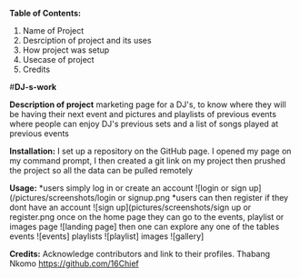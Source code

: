 **Table of Contents:** 
1. Name of Project
2. Desrciption of project and its uses
3. How project was setup
4. Usecase of project
5. Credits

#**DJ-s-work**

**Description of project**
marketing page for a DJ's, to know where they will be having their next event and pictures and playlists of previous events where people can enjoy DJ's previous sets and a list of songs played at previous events 

**Installation:**
I set up a repository on the GitHub page. I opened my page on my command prompt, I then created a git link on my project then prushed the project so all the data can be pulled remotely

**Usage:**
*users simply log in or create an account
![login or sign up](/pictures/screenshots/login or signup.png
*users can then register if they dont have an account
![sign up](pictures/screenshots/sign up or register.png
once on the home page they can go to the events, playlist or images page
![landing page]
then one can explore any one of the tables
events
![events]
playlists
![playlist]
images
![gallery]

**Credits:** Acknowledge contributors and link to their profiles.
Thabang Nkomo 
https://github.com/16Chief


